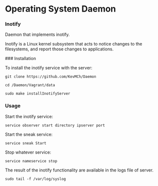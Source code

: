 # Operating System Daemon

### Inotify

Daemon that implements inotify.

Inotify is a Linux kernel subsystem that acts to notice changes to the filesystems, and report those changes to applications.

### Installation

To install the inotify service with the server:

    git clone https://github.com/KevMCh/Daemon

    cd /Daemon/Vagrant/data

    sudo make installInotifyServer

### Usage

Start the inotify service:

    service observer start directory ipserver port

Start the sneak service:

    service sneak Start

Stop whatever service:

    service nameservice stop

The result of the inotify functionality are available in the logs file of server.

    sudo tail -f /var/log/syslog
